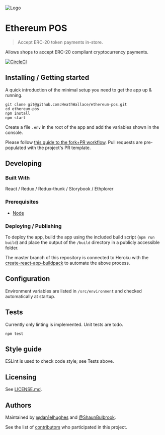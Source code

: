 ![Logo](./public/favicon.ico)

# Ethereum POS
> Accept ERC-20 token payments in-store.

Allows shops to accept ERC-20 compliant cryptocurrency payments.

[![CircleCI](https://circleci.com/gh/HeathWallace/ethereum-pos.svg?style=shield&circle-token=4090d7f93c1bd552f529296e4cf5503cb22e44ed)](https://circleci.com/gh/HeathWallace/ethereum-pos)

## Installing / Getting started

A quick introduction of the minimal setup you need to get the app up & running.

```shell
git clone git@github.com:HeathWallace/ethereum-pos.git
cd ethereum-pos
npm install
npm start
```

Create a file `.env` in the root of the app and add the variables shown in the console.

Please follow [this guide to the fork+PR workflow](https://gist.github.com/Chaser324/ce0505fbed06b947d962). Pull requests are pre-populated with the project's PR template.

## Developing

### Built With

React / Redux / Redux-thunk / Storybook / Ethplorer

### Prerequisites

- [Node](https://nodejs.org)

### Deploying / Publishing

To deploy the app, build the app using the included build script (`npm run build`) and place the output of the `/build` directory in a publicly accessible folder.

The master branch of this repository is connected to Heroku with the [create-react-app-buildpack](https://elements.heroku.com/buildpacks/mars/create-react-app-buildpack) to automate the above process.

## Configuration

Environment variables are listed in `/src/environment` and checked automatically at startup.

## Tests

Currently only linting is implemented. Unit tests are todo.

```shell
npm test
```

## Style guide

ESLint is used to check code style; see Tests above.

## Licensing

See [LICENSE.md](blob/master/LICENSE.md).

## Authors

Maintained by [@dan1elhughes](https://github.com/dan1elhughes) and [@ShaunBulbrook](https://github.com/ShaunBulbrook).

See the list of [contributors](https://github.com/heathwallace/ethereum-pos/contributors) who participated in this project.
